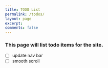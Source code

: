 ```yaml
---
title: TODO List        
permalink: /todos/
layout: page
excerpt: 
comments: false
---
```


### This page will list todo items for the site.
- [ ] update nav bar
- [ ] smooth scroll